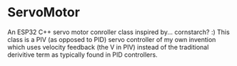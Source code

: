 # ServoMotor
An ESP32 C++ servo motor conroller class inspired by... cornstarch? :)
This class is a PIV (as opposed to PID) servo controller of my own invention which uses velocity feedback (the V in PIV) instead of the traditional derivitive term as typically found in PID controllers.
